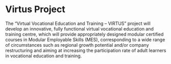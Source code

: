 # Virtus Project

The “Virtual Vocational Education and Training – VIRTUS” project will develop an innovative, fully functional virtual vocational education and training centre, which will provide appropriately designed modular certified courses in Modular Employable Skills (MES), corresponding to a wide range of circumstances such as regional growth potential and/or company restructuring and aiming at increasing the participation rate of adult learners in vocational education and training.
